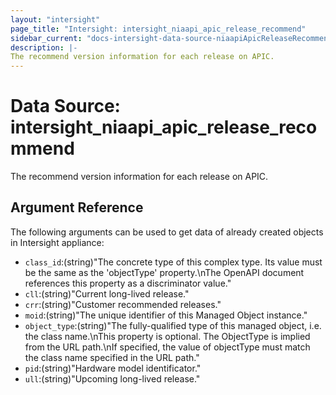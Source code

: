 ```yaml
---
layout: "intersight"
page_title: "Intersight: intersight_niaapi_apic_release_recommend"
sidebar_current: "docs-intersight-data-source-niaapiApicReleaseRecommend"
description: |-
The recommend version information for each release on APIC.
---
```


# Data Source: intersight_niaapi_apic_release_recommend
The recommend version information for each release on APIC.
## Argument Reference
The following arguments can be used to get data of already created objects in Intersight appliance:
* `class_id`:(string)"The concrete type of this complex type. Its value must be the same as the 'objectType' property.\nThe OpenAPI document references this property as a discriminator value."
* `cll`:(string)"Current long-lived release."
* `crr`:(string)"Customer recommended releases."
* `moid`:(string)"The unique identifier of this Managed Object instance."
* `object_type`:(string)"The fully-qualified type of this managed object, i.e. the class name.\nThis property is optional. The ObjectType is implied from the URL path.\nIf specified, the value of objectType must match the class name specified in the URL path."
* `pid`:(string)"Hardware model identificator."
* `ull`:(string)"Upcoming long-lived release."
